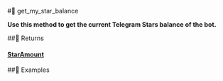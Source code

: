 #🔧 get_my_star_balance

**Use this method to get the current Telegram Stars balance of the bot.**


##📲 Returns

#### [StarAmount](../types/StarAmount.md)

##📀 Examples

